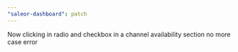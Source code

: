 ```yaml
---
"saleor-dashboard": patch
---
```


Now clicking in radio and checkbox in a channel availability section no more case error
